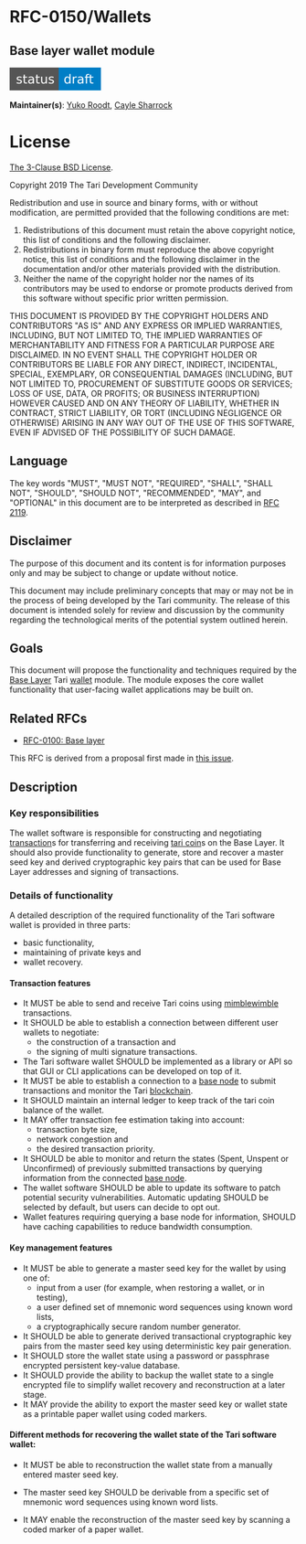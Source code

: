 # RFC-0150/Wallets

## Base layer wallet module

![status: draft](https://github.com/tari-project/tari/raw/master/RFC/src/theme/images/status-draft.svg)

**Maintainer(s)**: [Yuko Roodt](https://github.com/neonknight64), [Cayle Sharrock](https://github.com/CjS77)

# License

[ The 3-Clause BSD License](https://opensource.org/licenses/BSD-3-Clause).

Copyright 2019 The Tari Development Community

Redistribution and use in source and binary forms, with or without modification, are permitted provided that the
following conditions are met:

1. Redistributions of this document must retain the above copyright notice, this list of conditions and the following
   disclaimer.
2. Redistributions in binary form must reproduce the above copyright notice, this list of conditions and the following
   disclaimer in the documentation and/or other materials provided with the distribution.
3. Neither the name of the copyright holder nor the names of its contributors may be used to endorse or promote products
   derived from this software without specific prior written permission.

THIS DOCUMENT IS PROVIDED BY THE COPYRIGHT HOLDERS AND CONTRIBUTORS "AS IS" AND ANY EXPRESS OR IMPLIED WARRANTIES,
INCLUDING, BUT NOT LIMITED TO, THE IMPLIED WARRANTIES OF MERCHANTABILITY AND FITNESS FOR A PARTICULAR PURPOSE ARE
DISCLAIMED. IN NO EVENT SHALL THE COPYRIGHT HOLDER OR CONTRIBUTORS BE LIABLE FOR ANY DIRECT, INDIRECT, INCIDENTAL,
SPECIAL, EXEMPLARY, OR CONSEQUENTIAL DAMAGES (INCLUDING, BUT NOT LIMITED TO, PROCUREMENT OF SUBSTITUTE GOODS OR
SERVICES; LOSS OF USE, DATA, OR PROFITS; OR BUSINESS INTERRUPTION) HOWEVER CAUSED AND ON ANY THEORY OF LIABILITY,
WHETHER IN CONTRACT, STRICT LIABILITY, OR TORT (INCLUDING NEGLIGENCE OR OTHERWISE) ARISING IN ANY WAY OUT OF THE USE OF
THIS SOFTWARE, EVEN IF ADVISED OF THE POSSIBILITY OF SUCH DAMAGE.

## Language

The key words "MUST", "MUST NOT", "REQUIRED", "SHALL", "SHALL NOT", "SHOULD", "SHOULD NOT", "RECOMMENDED", "MAY", and
"OPTIONAL" in this document are to be interpreted as described in [RFC 2119](http://tools.ietf.org/html/rfc2119).

## Disclaimer

The purpose of this document and its content is for information purposes only and may be subject to change or update
without notice.

This document may include preliminary concepts that may or may not be in the process of being developed by the Tari
community. The release of this document is intended solely for review and discussion by the community regarding the
technological merits of the potential system outlined herein.

## Goals

This document will propose the functionality and techniques required by the [Base Layer] Tari [wallet] module. The module
exposes the core wallet functionality that user-facing wallet applications may be built on.

## Related RFCs

* [RFC-0100: Base layer](https://github.com/tari-project/tari/blob/master/RFC/src/RFC-0100_BaseLayer.md)

This RFC is derived from a proposal first made in [this issue](https://github.com/tari-project/tari/issues/17).

## Description

### Key responsibilities

The wallet software is responsible for constructing and negotiating [transaction]s for transferring and receiving [tari coin]s on the Base Layer. It should also provide functionality to generate, store and recover a master seed key and derived cryptographic key pairs that can be used for Base Layer addresses and signing of transactions.

### Details of functionality

A detailed description of the required functionality of the Tari software wallet is provided in three parts:
* basic functionality,
* maintaining of private keys and
* wallet recovery.

#### Transaction features

- It MUST be able to send and receive Tari coins using [mimblewimble] transactions.
- It SHOULD be able to establish a connection between different user wallets to negotiate:
  - the construction of a transaction and
  - the signing of multi signature transactions.
- The Tari software wallet SHOULD be implemented as a library or API so that GUI or CLI applications can be developed on top of it.
- It MUST be able to establish a connection to a [base node] to submit transactions and monitor the Tari [blockchain].
- It SHOULD maintain an internal ledger to keep track of the tari coin balance of the wallet.
- It MAY offer transaction fee estimation taking into account:
  - transaction byte size,
  - network congestion and
  - the desired transaction priority.
- It SHOULD be able to monitor and return the states (Spent, Unspent or Unconfirmed) of previously submitted transactions by querying information from the connected [base node].
- The wallet software SHOULD be able to update its software to patch potential security vulnerabilities. Automatic updating SHOULD be selected by default, but users can decide to opt out.
- Wallet features requiring querying a base node for information, SHOULD have caching capabilities to reduce bandwidth consumption.

#### Key management features

- It MUST be able to generate a master seed key for the wallet by using one of:
  - input from a user (for example, when restoring a wallet, or in testing),
  - a user defined set of mnemonic word sequences using known word lists,
  - a cryptographically secure random number generator.
- It SHOULD be able to generate derived transactional cryptographic key pairs from the master seed key using deterministic key pair generation.
- It SHOULD store the wallet state using a password or passphrase encrypted persistent key-value database.
- It SHOULD provide the ability to backup the wallet state to a single encrypted file to simplify wallet recovery and reconstruction at a later stage.
- It MAY provide the ability to export the master seed key or wallet state as a printable paper wallet using coded markers.

#### Different methods for recovering the wallet state of the Tari software wallet:
- It MUST be able to reconstruction the wallet state from a manually entered master seed key.

- The master seed key SHOULD be derivable from a specific set of mnemonic word sequences using known word lists.

- It MAY enable the reconstruction of the master seed key by scanning a coded marker of a paper wallet.

[wallet]: Glossary.md#wallet
[Base Layer]: Glossary.md#base-layer
[tari coin]: Glossary.md#tari-coin
[transaction]: Glossary.md#transaction
[mimblewimble]: Glossary.md#mimblewimble
[blockchain]: Glossary.md#blockchain
[base node]: Glossary.md#base-node

